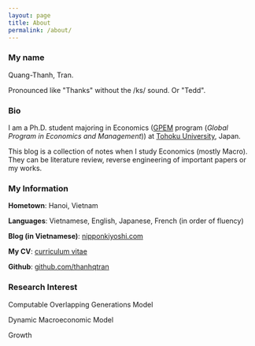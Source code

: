 ```yaml
---
layout: page
title: About
permalink: /about/
---
```


### My name

Quang-Thanh, Tran.

Pronounced like "Thanks" without the /ks/ sound. Or "Tedd".

### Bio


I am a Ph.D. student majoring in Economics ([GPEM](https://www.econ.tohoku.ac.jp/english/page-gpem.html) program (*Global Program in Economics and Management*)) at [Tohoku University](https://www.timeshighereducation.com/world-university-rankings/tohoku-university), Japan.

This blog is a collection of notes when I study Economics (mostly Macro). They can be literature review, reverse engineering of important papers or my works.

### My Information

**Hometown**: Hanoi, Vietnam

**Languages**: Vietnamese, English, Japanese, French (in order of fluency)

**Blog (in Vietnamese)**: [nipponkiyoshi.com](https://nipponkiyoshi.com)

**My CV**: [curriculum vitae](https://github.com/thanhqtran/cv/blob/4e7dae1ac6cbd33f13b261b55e6445e7b873dea9/thanhqtran_cv.pdf)

**Github**: [github.com/thanhqtran](https://github.com/thanhqtran) 

### Research Interest

Computable Overlapping Generations Model

Dynamic Macroeconomic Model

Growth



